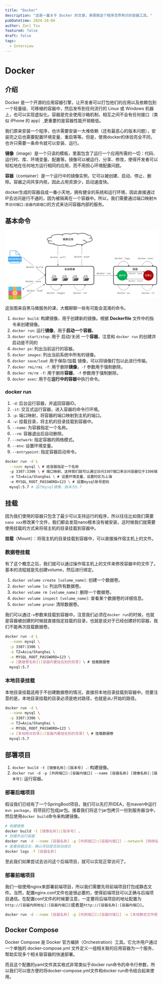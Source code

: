 ```yaml
---
title: "Docker"
description: "这是一篇关于 Docker 的文章，来探索这个程序员界熟识的容器工具。"
pubDatetime: 2024-10-04
author: Zari Tsu
featured: false
draft: false
tags:
  - Interview
---
```


# Docker

## 介绍

Docker 是一个开源的应用容器引擎，让开发者可以打包他们的应用以及依赖包到一个轻量级、可移植的容器中，然后发布到任何流行的 Linux 或 Windows 机器上，也可以实现虚拟化。容器是完全使用沙箱机制，相互之间不会有任何接口（类似 iPhone 的 app）,更重要的是容器性能开销极低。

我们原来安装一个程序，也许需要安装一大堆依赖（还有最恶心的版本问题），安装完之后也需要配置环境变量、重启等等。但是，使用docker的体验完全不同，也许只需要一条命令就可以安装、运行。

**镜像**（image）是一个只读的模板，里面包含了运行一个应用所需的一切：代码、运行时、库、环境变量、配置等。镜像可以被运行、分享、修改，使得开发者可以轻松地在任何地方运行相同的应用，而不用担心环境配置问题。

**容器**（container）是一个运行中的镜像实例，它可以被创建、启动、停止、删除。容器之间共享内核，因此占用资源少，启动速度快。

docker生成的容器自成一番小天地，拥有健全的系统和运行环境，因此直接通过IP去访问是行不通的，因为被隔离在一个容器中。所以，我们需要通过端口映射`外界访问端口:容器内部端口`的方式来访问容器内部的服务。

## 基本命令

![alt text](../../assets/images/docker-commands.png)

这张图来自黑马微服务的课，大概聊聊一些有可能会混淆的命令。

1. `docker build`: 构建镜像，用于创建新的镜像。根据 **Dockerfile** 文件中的指令来创建镜像。
2. `docker run`: 运行**镜像**，用于**启动一个容器**。
3. `docker start/stop`: 用于 启动/关闭 一个**容器**，注意和 `docker run` 的创建并启动是不同的
4. `docker ps`: 列出当前运行的容器。
5. `docker images`: 列出当前系统中所有的镜像。
6. `docker save/load`: 用于保存/加载 镜像，可以将镜像打包以此进行传输。
7. `docker rmi/rmi -f`: 用于删除**镜像**，`-f` 参数用于强制删除。
8. `docker rm/rm -f`: 用于删除**容器**，`-f` 参数用于强制删除。
9. `docker exec`: 用于在**运行中的容器**中执行命令。

### docker run

1. `-d`: 后台运行容器，并返回容器ID。
2. `-it`: 交互式运行容器，进入容器的命令行环境。
3. `-p`: 端口映射，将容器的端口映射到主机的端口。
4. `-v`: 挂载目录，将主机的目录挂载到容器中。
5. `--name`: 为容器指定一个名称。
6. `--rm`: 容器退出后自动删除。
7. `--network`: 指定容器的网络模式。
8. `--env`: 设置环境变量。
9. `--entrypoint`: 指定容器启动命令。

```bash
docker run -d \
  --name mysql \ # 给容器指定一个名称
  -p 3307:3306 \ # 端口映射，这样我们就可以通过访问3307端口来访问容器位于3306端口的mysql服务
  -e TZ=Asia/Shanghai \ # 设置环境变量，设置时区为上海
  -e MYSQL_ROOT_PASSWORD=123 \ # 设置mysql账号密码
  mysql:5.7 # 运行mysql镜像，版本为5.7
```

## 挂载

因为我们使用的容器只包含了最少可以支持运行的程序，所以往往比如我们需要`nano xxx`修改某个文件，我们都会发现nano根本没有被安装，这时候我们就需要使用挂载的方式来将宿主机的目录挂载到容器中。

**挂载**（Mount）：将宿主机的目录挂载到容器中，可以直接操作宿主机上的文件。

### 数据卷挂载

有了这个概念之后，我们就可以通过操作宿主机上的文件来修改容器中的文件了。基本的流程就是先创建volume，然后进行绑定。

1. `docker volume create [volume_name]`: 创建一个数据卷。
2. `docker volume ls`: 列出所有数据卷。
3. `docker volume rm [volume_name]`: 删除一个数据卷。
4. `docker volume inspect [volume_name]`: 查看某个数据卷的详细信息。
5. `docker volume prune`: 清除数据卷。

我们可以通过`-v`参数来挂载到容器中。注意我们必须在`docker run`的时候，也就是容器被创建的时候就直接指定挂载的目录，也就是说对于已经创建好的容器，我们不能再次挂载数据卷。

```bash
docker run -d \
  --name mysql \
  -p 3307:3306 \
  -e TZ=Asia/Shanghai \
  -e MYSQL_ROOT_PASSWORD=123 \
  -v [数据卷名称]:[容器内要挂在到的目录] \ # 挂载数据卷
  mysql:5.7
```

### 本地目录挂载

本地目录挂载适用于不创建数据卷的情况，直接将本地目录挂载到容器中。但要注意的是，本地目录挂载的目录必须是绝对路径，也就是从`/`开始的路径。

```bash
docker run -d \
  --name mysql \
  -p 3307:3306 \
  -e TZ=Asia/Shanghai \
  -e MYSQL_ROOT_PASSWORD=123 \
  -v [本地绝对目录]:[容器内要挂在到的目录] \ # 挂载数据卷
  mysql:5.7
```

## 部署项目

1. `docker build -t [镜像名称]:[版本号] .`: 构建镜像。
2. `docker run -d -p [外网端口]:[容器内端口] --name [容器名称] [镜像名称]:[版本号]`: 运行容器。

### 部署后端项目

假设我们已经有了一个SpringBoot项目，我们可以先打开IDEA，在maven中运行`mvn package`，将项目打包成jar包。接着我们将这个jar包拷贝一份到服务器当中，然后使用`docker build`命令来构建镜像。

```bash
# 构建镜像
docker build -t [镜像名称]:[版本号] .
# 创建并运行容器
docker run -d --name [容器名称] -p [外网端口]:[容器内端口] --network [网络名称] [镜像名称]:[版本号]
# 查看容器日志，确认项目是否启动成功
docker logs -f [容器名称]
```

至此我们如果尝试去访问这个后端项目，就可以实现正常访问了。

### 部署前端项目

我们一般使用nginx来部署前端项目，所以我们需要先将前端项目打包成静态文件。当然，配置nginx.conf文件也是很必要的，使得前端项目可以正确与后端项目通信。在配置conf文件的时候要注意，一定要将后端项目的地址配置为`http://[容器内网地址]:[容器内端口]`或者是`http://[容器名称]:[容器内端口]`。

```bash
docker run -d --name [容器名称] -p [外网端口]:[容器内端口] -v [本地静态文件绝对目录]:[容器内要挂在到的目录] -v [本地nginx.conf文件绝对目录]:[容器内nginx.conf文件目录] --network [与后端项目相同的网络名称] nginx:latest
```

## Docker Compose

Docker Compose 是 Docker 官方编排（Orchestration）工具。它允许用户通过一个单独的 docker-compose.yml 文件定义一组相关联的应用容器为一个服务，帮助实现多个相关联容器的快速部署。

而且这个配置的yaml文件其实格式非常类似于docker run命令的命令行参数，所以我们可以很方便的将docker-compose.yml文件和docker run命令结合起来使用。


